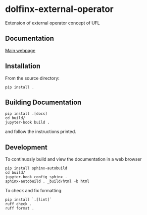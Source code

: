 # dolfinx-external-operator

Extension of external operator concept of UFL

## Documentation

[Main webpage](https://a-latyshev.github.io/dolfinx-external-operator/intro.html)

## Installation
From the source directory:

```Shell
pip install .
```

## Building Documentation

```Shell
pip install .[docs]
cd build/
jupyter-book build .
```

and follow the instructions printed.

## Development

To continuosly build and view the documentation in a web browser

```Shell
pip install sphinx-autobuild
cd build/
jupyter-book config sphinx .
sphinx-autobuild . _build/html -b html
```

To check and fix formatting

```Shell
pip install `.[lint]`
ruff check .
ruff format .
```
